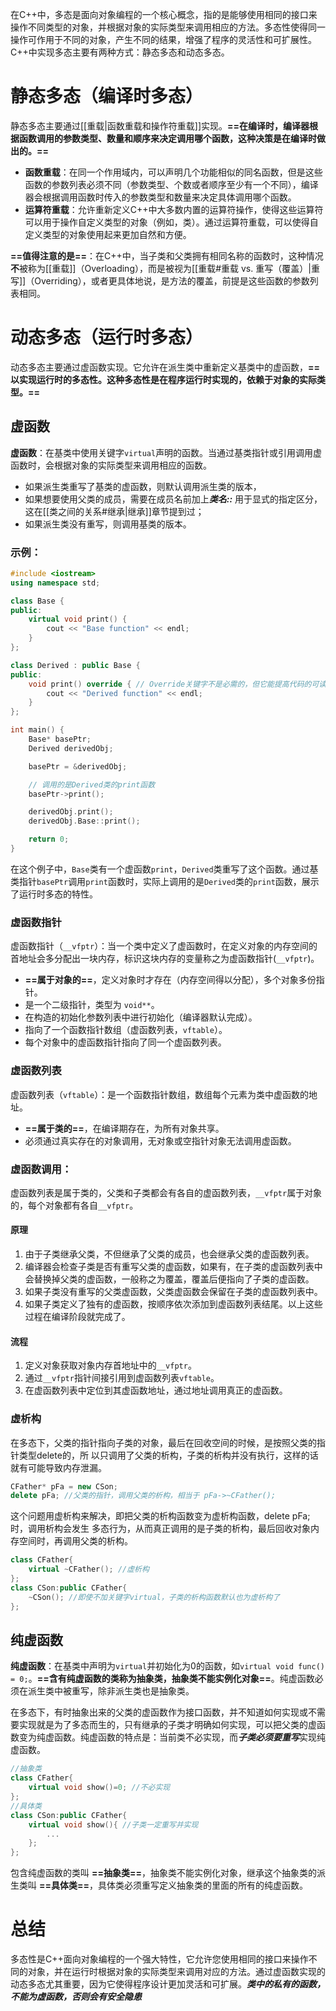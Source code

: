 在C++中，多态是面向对象编程的一个核心概念，指的是能够使用相同的接口来操作不同类型的对象，并根据对象的实际类型来调用相应的方法。多态性使得同一操作可作用于不同的对象，产生不同的结果，增强了程序的灵活性和可扩展性。C++中实现多态主要有两种方式：静态多态和动态多态。

# 静态多态（编译时多态）

静态多态主要通过[[重载|函数重载和操作符重载]]实现。**==在编译时，编译器根据函数调用的参数类型、数量和顺序来决定调用哪个函数，这种决策是在编译时做出的。==**

- **函数重载**：在同一个作用域内，可以声明几个功能相似的同名函数，但是这些函数的参数列表必须不同（参数类型、个数或者顺序至少有一个不同），编译器会根据调用函数时传入的参数类型和数量来决定具体调用哪个函数。
- **运算符重载**：允许重新定义C++中大多数内置的运算符操作，使得这些运算符可以用于操作自定义类型的对象（例如，类）。通过运算符重载，可以使得自定义类型的对象使用起来更加自然和方便。

**==值得注意的是==**：在C++中，当子类和父类拥有相同名称的函数时，这种情况**不**被称为[[重载]]（Overloading），而是被视为[[重载#重载 vs. 重写（覆盖）|重写]]（Overriding），或者更具体地说，是方法的覆盖，前提是这些函数的参数列表相同。
# 动态多态（运行时多态）

动态多态主要通过虚函数实现。它允许在派生类中重新定义基类中的虚函数，**==以实现运行时的多态性。这种多态性是在程序运行时实现的，依赖于对象的实际类型。==**

## 虚函数

**虚函数**：在基类中使用关键字`virtual`声明的函数。当通过基类指针或引用调用虚函数时，会根据对象的实际类型来调用相应的函数。
 - 如果派生类重写了基类的虚函数，则默认调用派生类的版本，
 - 如果想要使用父类的成员，需要在成员名前加上***类名::*** 用于显式的指定区分，这在[[类之间的关系#继承|继承]]章节提到过；
 - 如果派生类没有重写，则调用基类的版本。

###  示例：

```cpp
#include <iostream>
using namespace std;

class Base {
public:
    virtual void print() {
        cout << "Base function" << endl;
    }
};

class Derived : public Base {
public:
    void print() override { // Override关键字不是必需的，但它能提高代码的可读性
        cout << "Derived function" << endl;
    }
};

int main() {
    Base* basePtr;
    Derived derivedObj;

    basePtr = &derivedObj;

    // 调用的是Derived类的print函数
    basePtr->print();

	derivedObj.print();  
	derivedObj.Base::print();

    return 0;
}
```

在这个例子中，`Base`类有一个虚函数`print`，`Derived`类重写了这个函数。通过基类指针`basePtr`调用`print`函数时，实际上调用的是`Derived`类的`print`函数，展示了运行时多态的特性。

###  虚函数指针

虚函数指针（`__vfptr`）：当一个类中定义了虚函数时，在定义对象的内存空间的首地址会多分配出一块内存，标识这块内存的变量称之为虚函数指针(`__vfptr`)。
- **==属于对象的==**，定义对象时才存在（内存空间得以分配），多个对象多份指针。
- 是一个二级指针，类型为 `void**`。
- 在构造的初始化参数列表中进行初始化（编译器默认完成）。
- 指向了一个函数指针数组（虚函数列表，`vftable`）。
- 每个对象中的虚函数指针指向了同一个虚函数列表。

### 虚函数列表

虚函数列表（`vftable`）：是一个函数指针数组，数组每个元素为类中虚函数的地址。
- **==属于类的==**，在编译期存在，为所有对象共享。
- 必须通过真实存在的对象调用，无对象或空指针对象无法调用虚函数。

### 虚函数调用：

虚函数列表是属于类的，父类和子类都会有各自的虚函数列表，`__vfptr`属于对象的，每个对象都有各自`__vfptr`。

#### 原理
1. 由于子类继承父类，不但继承了父类的成员，也会继承父类的虚函数列表。
2. 编译器会检查子类是否有重写父类的虚函数，如果有，在子类的虚函数列表中会替换掉父类的虚函数，一般称之为覆盖，覆盖后便指向了子类的虚函数。
3. 如果子类没有重写的父类虚函数，父类虚函数会保留在子类的虚函数列表中。
4. 如果子类定义了独有的虚函数，按顺序依次添加到虚函数列表结尾。以上这些过程在编译阶段就完成了。

#### 流程
1. 定义对象获取对象内存首地址中的`__vfptr`。
2. 通过`__vfptr`指针间接引用到虚函数列表`vftable`。
3. 在虚函数列表中定位到其虚函数地址，通过地址调用真正的虚函数。

### 虚析构

在多态下，父类的指针指向子类的对象，最后在回收空间的时候，是按照父类的指针类型delete的，所
以只调用了父类的析构，子类的析构并没有执行，这样的话就有可能导致内存泄漏。
```cpp
CFather* pFa = new CSon;
delete pFa; //父类的指针，调用父类的析构，相当于 pFa->~CFather();
```

这个问题用虚析构来解决，即把父类的析构函数变为虚析构函数，delete pFa;时，调用析构会发生
多态行为，从而真正调用的是子类的析构，最后回收对象内存空间时，再调用父类的析构。
```cpp
class CFather{
	virtual ~CFather(); //虚析构
};
class CSon:public CFather{
	~CSon(); //即使不加关键字virtual，子类的析构函数默认也为虚析构了
};
```

## 纯虚函数

**纯虚函数**：在基类中声明为`virtual`并初始化为0的函数，如`virtual void func() = 0;`。**==含有纯虚函数的类称为抽象类，抽象类不能实例化对象==**。纯虚函数必须在派生类中被重写，除非派生类也是抽象类。

在多态下，有时抽象出来的父类的虚函数作为接口函数，并不知道如何实现或不需要实现就是为了多态而生的，只有继承的子类才明确如何实现，可以把父类的虚函数变为纯虚函数。纯虚函数的特点是：当前类不必实现，而***子类必须要重写***实现纯虚函数。
```cpp
//抽象类
class CFather{
	virtual void show()=0; //不必实现
};
//具体类
class CSon:public CFather{
	virtual void show(){ //子类一定重写并实现
		...
	};
};
```

包含纯虚函数的类叫 **==抽象类==**，抽象类不能实例化对象，继承这个抽象类的派生类叫 **==具体类==**，具体类必须重写定义抽象类的里面的所有的纯虚函数。
# 总结

多态性是C++面向对象编程的一个强大特性，它允许您使用相同的接口来操作不同的对象，并在运行时根据对象的实际类型来调用对应的方法。通过虚函数实现的动态多态尤其重要，因为它使得程序设计更加灵活和可扩展。***类中的私有的函数，不能为虚函数，否则会有安全隐患***